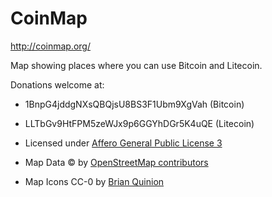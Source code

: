 CoinMap
=======

<http://coinmap.org/>

Map showing places where you can use Bitcoin and Litecoin.

Donations welcome at:
* 1BnpG4jddgNXsQBQjsU8BS3F1Ubm9XgVah (Bitcoin)
* LLTbGv9HtFPM5zeWJx9p6GGYhDGr5K4uQE (Litecoin)

* Licensed under [Affero General Public License 3](http://www.gnu.org/licenses/agpl-3.0.html)
* Map Data © by [OpenStreetMap contributors](http://www.openstreetmap.org/copyright)
* Map Icons CC-0 by [Brian Quinion](http://www.sjjb.co.uk/mapicons/)
